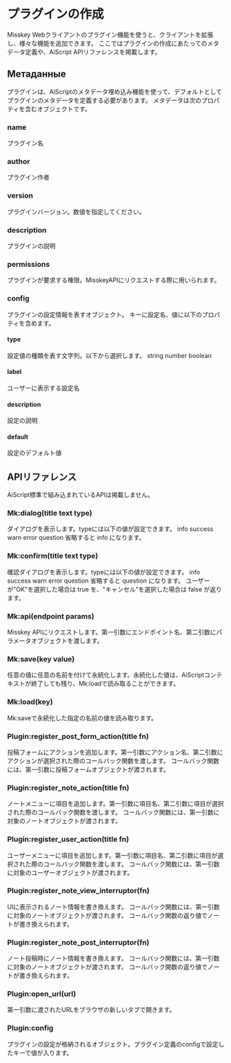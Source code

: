 # プラグインの作成
Misskey Webクライアントのプラグイン機能を使うと、クライアントを拡張し、様々な機能を追加できます。 ここではプラグインの作成にあたってのメタデータ定義や、AiScript APIリファレンスを掲載します。

## Метаданные
プラグインは、AiScriptのメタデータ埋め込み機能を使って、デフォルトとしてプラグインのメタデータを定義する必要があります。 メタデータは次のプロパティを含むオブジェクトです。

### name
プラグイン名

### author
プラグイン作者

### version
プラグインバージョン。数値を指定してください。

### description
プラグインの説明

### permissions
プラグインが要求する権限。MisskeyAPIにリクエストする際に用いられます。

### config
プラグインの設定情報を表すオブジェクト。 キーに設定名、値に以下のプロパティを含めます。

#### type
設定値の種類を表す文字列。以下から選択します。 string number boolean

#### label
ユーザーに表示する設定名

#### description
設定の説明

#### default
設定のデフォルト値

## APIリファレンス
AiScript標準で組み込まれているAPIは掲載しません。

### Mk:dialog(title text type)
ダイアログを表示します。typeには以下の値が設定できます。 info success warn error question 省略すると info になります。

### Mk:confirm(title text type)
確認ダイアログを表示します。typeには以下の値が設定できます。 info success warn error question 省略すると question になります。 ユーザーが"OK"を選択した場合は true を、"キャンセル"を選択した場合は false が返ります。

### Mk:api(endpoint params)
Misskey APIにリクエストします。第一引数にエンドポイント名、第二引数にパラメータオブジェクトを渡します。

### Mk:save(key value)
任意の値に任意の名前を付けて永続化します。永続化した値は、AiScriptコンテキストが終了しても残り、Mk:loadで読み取ることができます。

### Mk:load(key)
Mk:saveで永続化した指定の名前の値を読み取ります。

### Plugin:register_post_form_action(title fn)
投稿フォームにアクションを追加します。第一引数にアクション名、第二引数にアクションが選択された際のコールバック関数を渡します。 コールバック関数には、第一引数に投稿フォームオブジェクトが渡されます。

### Plugin:register_note_action(title fn)
ノートメニューに項目を追加します。第一引数に項目名、第二引数に項目が選択された際のコールバック関数を渡します。 コールバック関数には、第一引数に対象のノートオブジェクトが渡されます。

### Plugin:register_user_action(title fn)
ユーザーメニューに項目を追加します。第一引数に項目名、第二引数に項目が選択された際のコールバック関数を渡します。 コールバック関数には、第一引数に対象のユーザーオブジェクトが渡されます。

### Plugin:register_note_view_interruptor(fn)
UIに表示されるノート情報を書き換えます。 コールバック関数には、第一引数に対象のノートオブジェクトが渡されます。 コールバック関数の返り値でノートが書き換えられます。

### Plugin:register_note_post_interruptor(fn)
ノート投稿時にノート情報を書き換えます。 コールバック関数には、第一引数に対象のノートオブジェクトが渡されます。 コールバック関数の返り値でノートが書き換えられます。

### Plugin:open_url(url)
第一引数に渡されたURLをブラウザの新しいタブで開きます。

### Plugin:config
プラグインの設定が格納されるオブジェクト。プラグイン定義のconfigで設定したキーで値が入ります。
